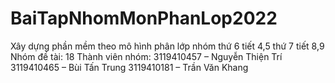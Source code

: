 # BaiTapNhomMonPhanLop2022
Xây dựng phần mềm theo mô hình phân lớp nhóm thứ 6 tiết 4,5 thứ 7 tiết 8,9
Nhóm đề tài: 18
Thành viên nhóm:
3119410457 – Nguyễn Thiện Trí
3119410465 – Bùi Tấn Trung
3119410181 – Trần Văn Khang

